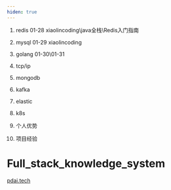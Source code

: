 ```yaml
---
hiden: true
---
```


1. redis 01-28  xiaolincoding\java全栈\Redis入门指南

2. mysql 01-29 xiaolincoding

3. golang 01-30\01-31

4. tcp/ip 

5. mongodb

6. kafka

7. elastic

8. k8s

9. 个人优势

10. 项目经验

# Full_stack_knowledge_system

[pdai.tech](https://pdai.tech/)
